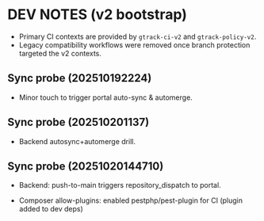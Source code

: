 # DEV NOTES (v2 bootstrap)
- Primary CI contexts are provided by `gtrack-ci-v2` and `gtrack-policy-v2`.
- Legacy compatibility workflows were removed once branch protection targeted the v2 contexts.

## Sync probe (202510192224)
- Minor touch to trigger portal auto-sync & automerge.

## Sync probe (202510201137)
- Backend autosync+automerge drill.

## Sync probe (20251020144710)
- Backend: push-to-main triggers repository_dispatch to portal.

- Composer allow-plugins: enabled pestphp/pest-plugin for CI (plugin added to dev deps)
